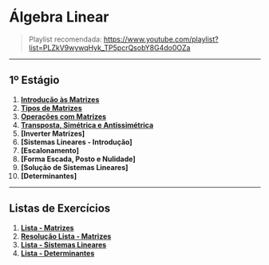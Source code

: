 
# Álgebra Linear

> Playlist recomendada: https://www.youtube.com/playlist?list=PLZkV9wywqHyk_TP5pcrQsobY8G4do0OZa

---
## 1º Estágio

1. **[Introdução às Matrizes](teoria/introducaoMatrizes.md)**
2. **[Tipos de Matrizes](teoria/tiposMatrizes.md)**
3. **[Operações com Matrizes](teoria/operacoesMatrizes.md)**
4. **[Transposta, Simétrica e Antissimétrica](teoria/transpostaSimetricaAntissimetrica.md)**
5. **[Inverter Matrizes]**
6. **[Sistemas Lineares - Introdução]**
7. **[Escalonamento]**
8. **[Forma Escada, Posto e Nulidade]**
9. **[Solução de Sistemas Lineares]**
10. **[Determinantes]**

---
## Listas de Exercícios

1. **[Lista - Matrizes](listas/linear1.pdf)**
2. **[Resolução Lista - Matrizes](listas/ResolucaoLista01Linear.pdf)**
3. **[Lista - Sistemas Lineares](listas/linear2.pdf)**
4. **[Lista - Determinantes](listas/linear3.pdf)**

